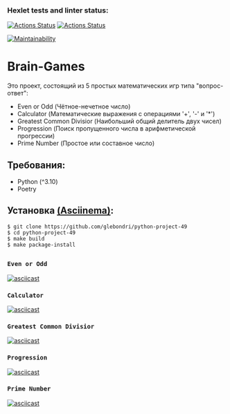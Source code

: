### Hexlet tests and linter status:
[![Actions Status](https://github.com/glebondri/python-project-49/actions/workflows/hexlet-check.yml/badge.svg)](https://github.com/glebondri/python-project-49/actions)
[![Actions Status](https://github.com/glebondri/python-project-49/actions/workflows/hello-world.yml/badge.svg)](https://github.com/glebondri/python-project-49/actions)

[![Maintainability](https://api.codeclimate.com/v1/badges/33be3e7a915f3a54b2c6/maintainability)](https://codeclimate.com/github/glebondri/python-project-49/maintainability)

# Brain-Games
Это проект, состоящий из 5 простых математических игр типа "вопрос-ответ":
 - Even or Odd (Чётное-нечетное число)
 - Calculator (Математические выражения с операциями '+', '-' и '*')
 - Greatest Common Divisior (Наибольший общий делитель двух чисел)
 - Progression (Поиск пропущенного числа в арифметической прогрессии)
 - Prime Number (Простое или составное число)

## Требования:
 - Python (^3.10)
 - Poetry

## Установка [(Asciinema)](https://asciinema.org/a/xyKD1e9b4TrqMcaP4qkFPY1n9):
    $ git clone https://github.com/glebondri/python-project-49
    $ cd python-project-49
    $ make build
    $ make package-install

##
### `Even or Odd`
[![asciicast](https://asciinema.org/a/HCCxG9NLzsXW9B0T9X4xYOkYt.svg)](https://asciinema.org/a/HCCxG9NLzsXW9B0T9X4xYOkYt)

### `Calculator`
[![asciicast](https://asciinema.org/a/76Gg7m8hykaB6O0X3GUopT7ND.svg)](https://asciinema.org/a/76Gg7m8hykaB6O0X3GUopT7ND)

### `Greatest Common Divisior`
[![asciicast](https://asciinema.org/a/LlU8Eb1BMAtBqv4eBt7t1PsOL.svg)](https://asciinema.org/a/LlU8Eb1BMAtBqv4eBt7t1PsOL)

### `Progression`
[![asciicast](https://asciinema.org/a/RwtASSkAP697XCK2buKFrVFoM.svg)](https://asciinema.org/a/RwtASSkAP697XCK2buKFrVFoM)

### `Prime Number`
[![asciicast](https://asciinema.org/a/xf9u0FtCZorRnY8s7mizjWcda.svg)](https://asciinema.org/a/xf9u0FtCZorRnY8s7mizjWcda)
